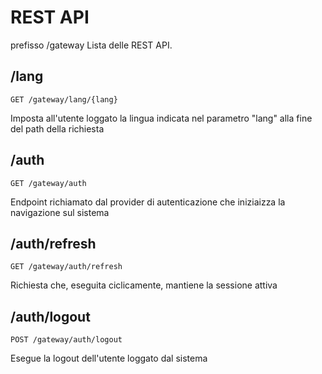 # REST API
prefisso /gateway
Lista delle REST API.

## /lang

	GET /gateway/lang/{lang}

Imposta all'utente loggato la lingua indicata nel parametro "lang" alla fine del path della richiesta

## /auth

	GET /gateway/auth

Endpoint richiamato dal provider di autenticazione che iniziaizza la navigazione sul sistema

## /auth/refresh

	GET /gateway/auth/refresh

Richiesta che, eseguita ciclicamente, mantiene la sessione attiva

## /auth/logout

	POST /gateway/auth/logout

Esegue la logout dell'utente loggato dal sistema
